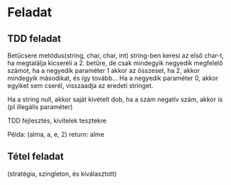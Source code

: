 # Feladat

## TDD feladat

Betűcsere metódus(string, char, char, int)
string-ben keresi az első char-t, ha megtalálja kicseréli a 2. betűre, de csak mindegyik negyedik megfelelő számot, ha a negyedik paraméter 1 akkor az összeset, ha 2, akkor mindegyik másodikat, és így tovább... Ha a negyedik paraméter 0, akkor egyiket sem cserél, visszaadja az eredeti stringet.

Ha a string null, akkor saját kivételt dob, ha a szám negatív szám, akkor is (pl illegális paraméter)

TDD fejlesztés, kivítelek tesztekre

Példa:
(alma, a, e, 2)
return: alme

## Tétel feladat

(stratégia, szingleton, és kiválasztott)
